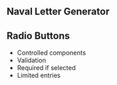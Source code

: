 ## Naval Letter Generator

 ## Radio Buttons
- Controlled components
- Validation
- Required if selected
- Limited entries